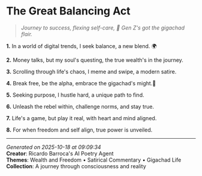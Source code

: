 # The Great Balancing Act

> *Journey to success, flexing self-care, 🤑 Gen Z's got the gigachad flair.*

**1.** In a world of digital trends, I seek balance, a new blend. 🌍


**2.** Money talks, but my soul's questing, the true wealth's in the journey.


**3.** Scrolling through life's chaos, I meme and swipe, a modern satire.


**4.** Break free, be the alpha, embrace the gigachad's might.💪


**5.** Seeking purpose, I hustle hard, a unique path to find.


**6.** Unleash the rebel within, challenge norms, and stay true.


**7.** Life's a game, but play it real, with heart and mind aligned.


**8.** For when freedom and self align, true power is unveiled.



---

*Generated on 2025-10-18 at 09:09:34*  
**Creator**: Ricardo Barroca's AI Poetry Agent  
**Themes**: Wealth and Freedom • Satirical Commentary • Gigachad Life  
**Collection**: A journey through consciousness and reality